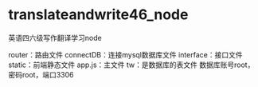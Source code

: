 # translateandwrite46_node
英语四六级写作翻译学习node

router：路由文件
connectDB：连接mysql数据库文件
interface：接口文件
static：前端静态文件
app.js：主文件
tw：是数据库的表文件
数据库账号root，密码root，端口3306
